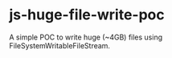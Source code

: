 # js-huge-file-write-poc
A simple POC to write huge (~4GB) files using FileSystemWritableFileStream.
